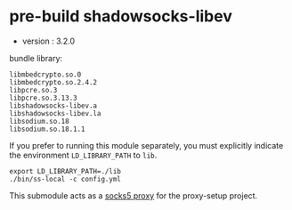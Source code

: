 # pre-build shadowsocks-libev

- version : 3.2.0


bundle library:

```
libmbedcrypto.so.0
libmbedcrypto.so.2.4.2
libpcre.so.3
libpcre.so.3.13.3
libshadowsocks-libev.a
libshadowsocks-libev.la
libsodium.so.18
libsodium.so.18.1.1
```

If you prefer to running this module separately, you must explicitly indicate the environment `LD_LIBRARY_PATH` to `lib`.


```shell
export LD_LIBRARY_PATH=./lib
./bin/ss-local -c config.yml

```

This submodule acts as a [socks5 proxy](https://en.wikipedia.org/wiki/Shadowsocks) for the proxy-setup project.
